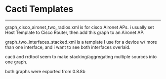 # Cacti Templates
-----------------
graph_cisco_aironet_two_radios.xml is for cisco Aironet APs.  i usually set Host Template to Cisco Router, then add this graph to an Aironet AP.

graph_two_interfaces_stacked.xml is a template I use for a device w/ more than one interface, and i want to see both interfaces overlaid.

cacti and rrdtool seem to make stacking/aggregating multiple sources into one graph.

both graphs were exported from 0.8.8b
